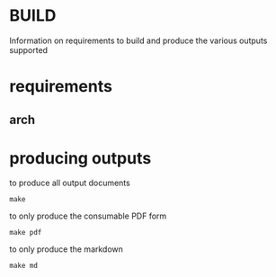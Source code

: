 BUILD
===
Information on requirements to build and produce the various outputs supported

# requirements

## arch


# producing outputs

to produce all output documents
```
make
```

to only produce the consumable PDF form
```
make pdf
```

to only produce the markdown
```
make md
```
